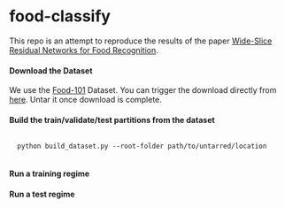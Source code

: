 # food-classify

This repo is an attempt to reproduce the results of the paper [Wide-Slice Residual Networks for Food Recognition](https://arxiv.org/pdf/1612.06543.pdf).

#### Download the Dataset
We use the [Food-101](https://www.vision.ee.ethz.ch/datasets_extra/food-101/) Dataset. You can trigger the download directly from [here](http://data.vision.ee.ethz.ch/cvl/food-101.tar.gz).  Untar it once download is complete.

#### Build the train/validate/test partitions from the dataset
<code>
  python build_dataset.py --root-folder path/to/untarred/location
 </code>

#### Run a training regime

#### Run a test regime
